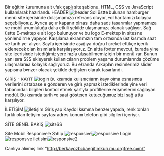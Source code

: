 Bir eğitim kurumuna ait ufak çaplı site şablonu. HTML, CSS ve JavaScript kullanılarak hazırlandı. 
HEADER
![header](https://user-images.githubusercontent.com/116227509/221358469-00e08dee-8cf8-4204-aa47-ae0a06937f7f.png)
Sol üstte bulunan hamburger menü site içerisinde dolaşmamıza referans oluyor, yol haritamızı
kolayca seçebiliyoruz. Ayrıca açılır kapanır olması daha sade tasarımlar yapmamıza ve mobil
uyumluluğa daha etkili şekilde ulaşmamıza olanak sağlıyor. Sağ üstte E-mektep e ait logo bulunuyor
ve bu logo E-mektep in sitesine yönlendirme yapıyor. Karşılama ekranımızın tam ortasında üst kısımda
saat ve tarih yer alıyor.
Sayfa içerisinde aşağıya doğru hareket ettikçe içerik eklenecek olan kısımlarla karşılaşıyoruz. En altta
footer mevcut, burada yine site içerisinde istediğimiz yere hızla ulaşabilmemiz için bir menü var.
Bunun yanı sıra SSS ekleyerek kullanıcıların problem yaşama durumlarında çözüme ulaşmalarına
kolaylık sağlıyoruz.
Bu ekranda Arkaplan resimlerimiz slider yapısına benzer olacak şekilde değişken olarak tasarlandı. 

GİRİŞ - KAYIT
![login](https://user-images.githubusercontent.com/116227509/221358500-788aef9e-e077-43db-b7f9-7ee16b14b2d0.png)
Bu kısımda kullanıcıların kayıt olma esnasında verilerini database e gönderen ve giriş yapmak
istediklerinde yine veri tabanından bilgileri kontrol etmek şartıyla profillerine erişmelerini sağlayan
modül. Bu kısımda tarih ve saat gösteren kutucuğumuz bizi sağ altta karşılıyor. 

İLETİŞİM 
![iletişim](https://user-images.githubusercontent.com/116227509/221358517-9ef532fc-fa68-4abd-9f66-c9051faf13bd.png)
Giriş yap Kaydol kısmına benzer yapıda, renk tonları farklı olan iletişim sayfası adres konum telefon
gibi bilgileri içeriyor. 

SİTE GENEL BAKIŞ 
![siteSS](https://user-images.githubusercontent.com/116227509/221358536-c1f6b0af-5af5-4c7a-b9a2-edb7858a65fc.png)

Site Mobil Responive’e Sahip
![responsive](https://user-images.githubusercontent.com/116227509/221358568-3d53d7b3-6db2-42dc-992c-e79b8d4448a0.png)![responsive Login](https://user-images.githubusercontent.com/116227509/221358575-54690340-d5e4-45bf-b451-8153a15a964a.png)
![responsive iletisim](https://user-images.githubusercontent.com/116227509/221358584-dd11e14f-ffc1-4e64-b386-1828322df7cf.png)![responsive2](https://user-images.githubusercontent.com/116227509/221358590-b659db60-a874-4eae-8d7e-faca229596e1.png)

Canlıya alınmış link “http://berkayozbabaegitimkurumu.orgfree.com/”
